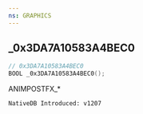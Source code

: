 ```yaml
---
ns: GRAPHICS
---
```

## _0x3DA7A10583A4BEC0

```c
// 0x3DA7A10583A4BEC0
BOOL _0x3DA7A10583A4BEC0();
```

ANIMPOSTFX_*

```
NativeDB Introduced: v1207
```


